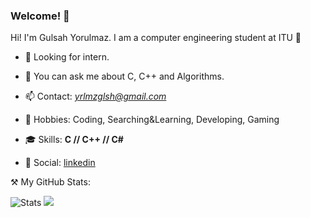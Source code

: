 ### Welcome! 👋

Hi! I'm Gulsah Yorulmaz. I am a computer engineering student at ITU 🐝
                           
- 👯 Looking for intern.
- 💬 You can ask me about C, C++ and Algorithms.
- 📫 Contact: *yrlmzglsh@gmail.com*
- 💜 Hobbies: Coding, Searching&Learning, Developing, Gaming                                  

- 🎓 Skills: **C // C++ // C#**

- 👔 Social: [linkedin](https://www.linkedin.com/in/gulsahyorulmaz/)

⚒️ My GitHub Stats:

![Stats](https://github-readme-stats.vercel.app/api?username=gulsahyorulmaz)
![](https://komarev.com/ghpvc/?username=gulsahyorulmaz&color=yellow&style=flat-square)
<!--

-->
